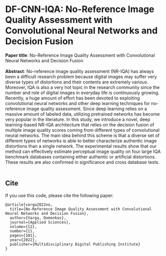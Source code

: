# DF-CNN-IQA: No-Reference Image Quality Assessment with Convolutional Neural Networks and Decision Fusion 
**Paper title**: No-Reference Image Quality Assessment with Convolutional Neural Networks and Decision Fusion <br/><br/>
**Abstract**: No-reference image quality assessment (NR-IQA) has always been a difficult research problem because digital images may suffer very diverse types of distortions and their contents are extremely various. Moreover, IQA is also a very hot topic in the research community since the number and role of digital images in everyday life is continuously growing. Recently, a huge amount of effort has been devoted to exploiting convolutional neural networks and other deep learning techniques for no-reference image quality assessment. Since deep learning relies on a massive amount of labeled data, utilizing pretrained networks has become very popular in the literature. In this study, we introduce a novel, deep learning-based NR-IQA architecture that relies on the decision fusion of multiple image quality scores coming from different types of convolutional neural networks. The main idea behind this scheme is that a diverse set of different types of networks is able to better characterize authentic image distortions than a single network. The experimental results show that our method can effectively estimate perceptual image quality on four large IQA benchmark databases containing either authentic or artificial distortions. These results are also confirmed in significance and cross database tests. <br/><br/>

## Cite
If you use this code, please cite the following paper:
```
@article{varga2022no,
  title={No-Reference Image Quality Assessment with Convolutional Neural Networks and Decision Fusion},
  author={Varga, Domonkos},
  journal={Applied Sciences},
  volume={12},
  number={1},
  pages={101},
  year={2022},
  publisher={Multidisciplinary Digital Publishing Institute}
}
```


